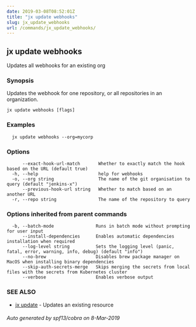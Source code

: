 ```yaml
---
date: 2019-03-08T08:52:01Z
title: "jx update webhooks"
slug: jx_update_webhooks
url: /commands/jx_update_webhooks/
---
```

## jx update webhooks

Updates all webhooks for an existing org

### Synopsis

Updates the webhook for one repository, or all repositories in an organization.

```
jx update webhooks [flags]
```

### Examples

```
  jx update webhooks --org=mycorp
```

### Options

```
      --exact-hook-url-match       Whether to exactly match the hook based on the URL (default true)
  -h, --help                       help for webhooks
  -o, --org string                 The name of the git organisation to query (default "jenkins-x")
      --previous-hook-url string   Whether to match based on an another URL
  -r, --repo string                The name of the repository to query
```

### Options inherited from parent commands

```
  -b, --batch-mode                Runs in batch mode without prompting for user input
      --install-dependencies      Enables automatic dependencies installation when required
      --log-level string          Sets the logging level (panic, fatal, error, warning, info, debug) (default "info")
      --no-brew                   Disables brew package manager on MacOS when installing binary dependencies
      --skip-auth-secrets-merge   Skips merging the secrets from local files with the secrets from Kubernetes cluster
      --verbose                   Enables verbose output
```

### SEE ALSO

* [jx update](/commands/jx_update/)	 - Updates an existing resource

###### Auto generated by spf13/cobra on 8-Mar-2019
